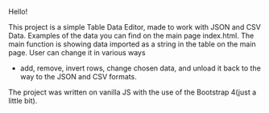 Hello! 

This project is a simple Table Data Editor, made to work with JSON and CSV Data. Examples of the data you can find on the main page
index.html. The main function is showing data imported as a string in the table on the main page. User can change it in various ways
- add, remove, invert rows, change chosen data, and unload it back to the way to the JSON and CSV formats.

The project was written on vanilla JS with the use of the Bootstrap 4(just a little bit).
